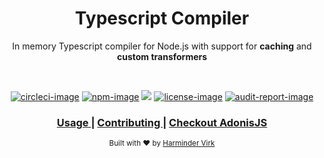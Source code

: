 <div align="center">
  <h1> Typescript Compiler </h1>
	<p> In memory Typescript compiler for Node.js with support for <strong>caching</strong> and <strong> custom transformers</strong> </p>
</div>

<br />

<div align="center">

[![circleci-image]][circleci-url] [![npm-image]][npm-url] ![][typescript-image] [![license-image]][license-url] [![audit-report-image]][audit-report-url]

</div>

<div align="center">
  <h3>
    <a href="#installation">
      Usage
    </a>
    <span> | </span>
    <a href="CONTRIBUTING.md">
      Contributing
    </a>
    <span> | </span>
    <a href="https://preview.adonisjs.com">
      Checkout AdonisJS
    </a>
  </h3>
</div>

<div align="center">
  <sub>Built with ❤︎ by <a href="https://github.com/thetutlage">Harminder Virk</a>
</div>

[circleci-image]: https://img.shields.io/circleci/project/github/adonisjs/require-ts/master.svg?style=for-the-badge&logo=circleci
[circleci-url]: https://circleci.com/gh/adonisjs/require-ts "circleci"

[typescript-image]: https://img.shields.io/badge/Typescript-294E80.svg?style=for-the-badge&logo=typescript
[typescript-url]:  "typescript"

[npm-image]: https://img.shields.io/npm/v/@adonisjs/require-ts.svg?style=for-the-badge&logo=npm
[npm-url]: https://npmjs.org/package/@adonisjs/require-ts "npm"

[license-image]: https://img.shields.io/npm/l/@adonisjs/require-ts?color=blueviolet&style=for-the-badge
[license-url]: LICENSE.md "license"

[audit-report-image]: https://img.shields.io/badge/-Audit%20Report-blueviolet?style=for-the-badge

[audit-report-url]: https://htmlpreview.github.io/?https://github.com/adonisjs/require-ts/blob/develop/npm-audit.html 'audit-report'
